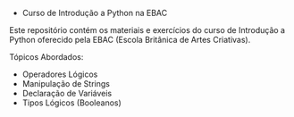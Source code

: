 - Curso de Introdução a Python na EBAC

Este repositório contém os materiais e exercícios do curso de Introdução a Python oferecido pela EBAC (Escola Britânica de Artes Criativas).

Tópicos Abordados:

- Operadores Lógicos
- Manipulação de Strings
- Declaração de Variáveis
- Tipos Lógicos (Booleanos)

